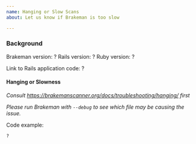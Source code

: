 ```yaml
---
name: Hanging or Slow Scans
about: Let us know if Brakeman is too slow

---
```


### Background

Brakeman version: ?
Rails version: ?
Ruby version: ?

Link to Rails application code: ?

#### Hanging or Slowness

_Consult https://brakemanscanner.org/docs/troubleshooting/hanging/ first_

_Please run Brakeman with `--debug` to see which file may be causing the issue._

Code example:

```ruby
?
